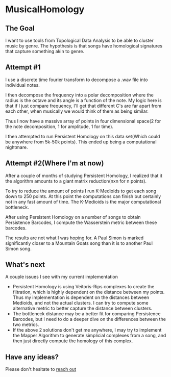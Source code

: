# MusicalHomology

## The Goal

I want to use tools from Topological Data Analysis to be able to cluster music by genre. The hypothesis is that songs have homological signatures that capture something akin to genre.

## Attempt #1

I use a discrete time fourier transform to decompose a .wav file into individual notes.

I then decompose the frequency into a polar decomposition where the radius is the octave and its angle is a function of the note. My logic here is that if I just compare frequency, I'll get that different C's are far apart from each other, when musically we would think of them as being similar.

Thus I now have a massive array of points in four dimensional space(2 for the note decomposition, 1 for amplitude, 1 for time).

I then attempted to run Persistent Homology on this data set(Which could be anywhere from 5k-50k points). This ended up being a computational nightmare.


## Attempt #2(Where I'm at now)

After a couple of months of studying Persistent Homology, I realized that it the algorithm amounts to a giant matrix reduction(nxn for n points). 

To try to reduce the amount of points I run K-Medioids to get each song down to 250 points. At this point the computations can finish but certainly not in any fast amount of time. The K-Medioids is the major computational bottleneck.

After using Persistent Homology on a number of songs to obtain Persistence Barcodes, I compute the Wasserstein metric between these barcodes.

The results are not what I was hoping for. A Paul Simon is marked significantly closer to a Mountain Goats song than it is to another Paul Simon song.


## What's next

A couple issues I see with my current implementation
- Persistent Homology is using Veitoris-Rips complexes to create the filtration, which is highly dependent on the distance between my points. Thus my implementation is dependent on the distances between Medioids, and not the actual clusters. I can try to compute some alternative metric to better capture the distance between clusters.
- The bottleneck distance may be a better fit for comparing Persistence Barcodes, but I need to do a deeper dive on the differences between the two metrics.
- If the above 2 solutions don't get me anywhere, I may try to implement the Mapper Algorithm to generate simplicial complexes from a song, and then just directly compute the homology of this complex.



## Have any ideas?

Please don't hesitate to [reach out](mailto:liorbd@outlook.com)
